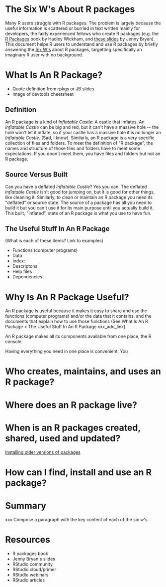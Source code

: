 # The Six W's About R packages

Many R users struggle with R packages. The problem is largely because the useful information is scattered or burried in text written mainly for developers, the fairly experienced fellows who create R packages (e.g. the [R Packages](http://r-pkgs.had.co.nz/) book by Hadley Wickham, and [these slides](https://speakerdeck.com/jennybc/ubc-stat545-2015-writing-your-first-r-package) by Jenny Bryan). This document helps R users to understand and use R packages by briefly answering the [Six W's](https://en.wikipedia.org/wiki/Five_Ws) about R packages, targetting specifically an imaginary R user with no background.



# What Is An R Package?
* Quote definition from rpkgs or JB slides
* Image of devtools cheetsheet

## Definition
An R package is a kind of _Inflatable Castle_: A castle that inflates. An _Inflatable Castle_ can be big and red, but it can't have a massive hole -- the hole won't let it inflate, so if your castle has a massive hole it is no longer an _Inflatable Castle_. (Sad, I know). Similarly, an R package is a very specific collection of files and folders. To meet the definition of "R package", the names and structure of those files and folders have to meet some expectations. If you doon't meet them, you have files and folders but not an R package.

## Source Versus Built
Can you have a deflated _Inflatable Castle_? Yes you can. The deflated _Inflatable Castle_ isn't good for jumping on, but it is good for other things, like cleaning it. Similarly, to clean or maintain an R package you need its "deflated" or source state. The source of a package has all you need to build it but you can't use it for its main purpose until you actually build it. This built, "inflated", state of an R package is what you use to have fun.

## The Useful Stuff In An R Package
(What is each of these items? Link to examples)
* Functions (computer programs)
* Data
* Index: 
* Descriptons
* Help files
* Dependencies

# Why Is An R Package Useful?
An R package is useful because it makes it easy to share and use the functions (computer programs) and/or the data that it contains, and the documents that explain how to use those functions (See What Is An R Package > The Useful Stuff In An R Package xxx_add_link). 

An R package makes all its components available from one place, the R console.

Having everything you need in one place is convenient: You

# Who creates, maintains, and uses an R package?

# Where does an R package live?

# When is an R packages created, shared, used and updated?

[Installing older versions of packages](https://support.rstudio.com/hc/en-us/articles/219949047-Installing-older-versions-of-packages?mobile_site=true)

# How can I find, install and use an R package?

# Summary

xxx Compose a paragraph with the key content of each of the six w's.

# Resources

*  R packages book
* Jenny Bryan's slides
* RStudio community
* RStudio.cloud/primer
* RStudio webinars
* RStudio articles
